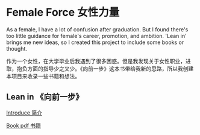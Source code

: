 # Female Force 女性力量

As a female, I have a lot of confusion after graduation. But I found there's too little guidance for female's career, promotion, and ambition. 'Lean in' brings me new ideas, so I created this project to include some books or thought.

作为一个女性，在大学毕业后我遇到了很多困惑。但是我发现关于女性职业，进取，抱负方面的指导少之又少。《向前一步》这本书带给我新的思路，所以我创建本项目来收录一些书籍和想法。

## Lean in 《向前一步》
[Introduce 简介](https://github.com/liuyuanyuan/female-force/blob/master/LeanIn/LeanIn_intro)

[Book pdf 书籍](https://github.com/liuyuanyuan/female-force/blob/master/LeanIn/LeanIn_cn.pdf)
